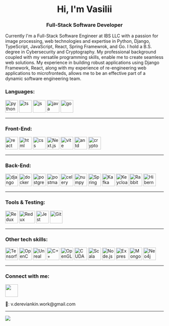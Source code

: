 <h1 align="center">Hi, I'm Vasilii</h1>
<h3 align="center">Full-Stack Software Developer</h1>

Currently I'm a Full-Stack Software Engineer at IBS LLC with a passion for image processing, web technologies and expertise in Python, Django, TypeScript, JavaScript, React, Spring Framewrok, and Go. I hold a B.S. degree in Cybersecurity and Cryptography. My professional background coupled with my versatile programming skills, enable me to create seamless web solutions. My experience in building robust applications using Django Framework, React, along with my experience of re-engineering web applications to microfronteds, allows me to be an effective part of a dynamic software engineering team.

### Languages:
<div>
  <a href="https://www.python.org/"><img src="https://cdn.jsdelivr.net/gh/devicons/devicon/icons/python/python-original-wordmark.svg" width="40" height="40" alt="python" title="Python" /></a>
  <a href="https://www.typescriptlang.org/"><img src="https://cdn.jsdelivr.net/gh/devicons/devicon/icons/typescript/typescript-original.svg" width="40" height="40" alt="ts" title="TypeScript" /></a>
  <a href="https://developer.mozilla.org/en-US/docs/Web/JavaScript"><img src="https://cdn.jsdelivr.net/gh/devicons/devicon/icons/javascript/javascript-original.svg" width="40" height="40" alt="js" title="JavaScript" /></a>
  <a href="https://www.oracle.com/java/"><img src="https://cdn.jsdelivr.net/gh/devicons/devicon/icons/java/java-original-wordmark.svg" width="40" height="40" alt="java" title="Java" /></a>
  <a href="https://go.dev/"><img src="https://cdn.jsdelivr.net/gh/devicons/devicon/icons/go/go-original-wordmark.svg" width="40" height="40" alt="go" title="Go" /></a>
</div>

---

### Front-End:
<div>
  <a href="https://react.dev/"><img src="https://cdn.jsdelivr.net/gh/devicons/devicon/icons/react/react-original.svg" width="40" height="40" alt="react" title="React" /></a>
  <a href="https://www.w3.org/html/"><img src="https://cdn.jsdelivr.net/gh/devicons/devicon/icons/html5/html5-original-wordmark.svg" width="40" height="40" alt="html" title="HTML" /></a>
<a href="https://www.w3schools.com/css/"><img src="https://cdn.jsdelivr.net/gh/devicons/devicon/icons/css3/css3-original-wordmark.svg" width="40" height="40" alt="css" title="CSS" /></a>
  <a href="https://nextjs.org/"><img src="https://cdn.jsdelivr.net/gh/devicons/devicon/icons/nextjs/nextjs-original-wordmark.svg" width="40" height="40" alt="Next.js" title="Next.js" /></a>
  <a href="https://vitejs.dev/"><img src="https://skillicons.dev/icons?i=vite" width="40" height="40" alt="vite" title="Vite" /></a>
  <a href="https://ant.design/"><img src="https://gw.alipayobjects.com/zos/rmsportal/KDpgvguMpGfqaHPjicRK.svg" width="40" height="40" alt="antd" title="Ant Design" /></a>
  <a href="https://cryptopro.ru/en/products/csp"><img src="https://cryptopro.ru/sites/all/themes/theme321/mod/logo_cryptopro_en.svg" width="40" height="40" alt="cryptopro csp" title="CryptoPro CSP" /></a>
</div>

---

### Back-End:
<div>
  <a href="https://www.djangoproject.com/"><img src="https://cdn.jsdelivr.net/gh/devicons/devicon/icons/django/django-plain-wordmark.svg" width="40" height="40" alt="django" title="Django" /></a>
  <a href="https://www.docker.com/"><img src="https://cdn.jsdelivr.net/gh/devicons/devicon/icons/docker/docker-original-wordmark.svg" width="40" height="40" alt="docker" title="Docker" /></a>
  <a href="https://www.postgresql.org/"><img src="https://cdn.jsdelivr.net/gh/devicons/devicon/icons/postgresql/postgresql-original-wordmark.svg" width="40" height="40" alt="postgresql" title="PostgreSQL" /></a>
  <a href="https://www.postman.com/"><img src="https://skillicons.dev/icons?i=postman" width="40" height="40" alt="postman" title="Postman" /></a>
  <a href="https://docs.celeryq.dev/en/stable/"><img src="https://docs.celeryq.dev/en/stable/_static/celery_512.png" width="40" height="40" alt="celery" title="Celery" /></a>
  <a href="https://numpy.org/"><img src="https://cdn.jsdelivr.net/gh/devicons/devicon/icons/numpy/numpy-original.svg" width="40" height="40" alt="numpy" title="Numpy" /></a>
  <a href="https://spring.io/"><img src="https://cdn.jsdelivr.net/gh/devicons/devicon/icons/spring/spring-original-wordmark.svg" width="40" height="40" alt="Spring" title="Spring Framework" /></a>
  <a href="https://kafka.apache.org/"><img src="https://cdn.jsdelivr.net/gh/devicons/devicon/icons/apachekafka/apachekafka-original.svg" width="40" height="40" alt="Kafka" title="Kafka" /></a>
  <a href="https://www.keycloak.org/"><img src="https://www.keycloak.org/resources/images/icon.svg" width="40" height="40" alt="Keycloak" title="Keycloak" /></a>
  <a href="https://www.rabbitmq.com/"><img src="https://skillicons.dev/icons?i=rabbitmq" width="40" height="40" alt="RabbitMQ" title="RabbitMQ" /></a>
  <a href="https://hibernate.org/"><img src="https://skillicons.dev/icons?i=hibernate" idth="40" height="40" alt="Hibernate" title="Hibernate" /></a>
</div>

---

### Tools & Testing:
<div>
  <a href="https://redux.js.org/"><img src="https://cdn.jsdelivr.net/gh/devicons/devicon/icons/redux/redux-original.svg" width="40" height="40" alt="Redux" title="Redux" /></a>
  <a href="https://redux-saga.js.org/"><img src="https://redux-saga.js.org/img/Redux-Saga-Logo.png" width="50" height="40" alt="Redux Saga" title="Redux Saga" /></a>
  <a href="https://jestjs.io/"><img src="https://cdn.jsdelivr.net/gh/devicons/devicon/icons/jest/jest-plain.svg" width="40" height="40" alt="Jest" title="Jest" /></a>
  <a href="https://git-scm.com/"><img src="https://cdn.jsdelivr.net/gh/devicons/devicon/icons/git/git-original.svg" width="40" height="40" alt="Git" title="Git" /></a>      
</div>

---

### Other tech skills:
<div>
  <a href="https://www.tensorflow.org/"><img src="https://cdn.jsdelivr.net/gh/devicons/devicon/icons/tensorflow/tensorflow-original.svg" width="40" height="40" alt="Tensorflow" title="Tensorflow" /></a>
  <a href="https://opencv.org/"><img src="https://cdn.jsdelivr.net/gh/devicons/devicon/icons/opencv/opencv-original.svg" width="40" height="40" alt="OpenCV" title="OpenCV" /></a>  
  <a href="https://www.unrealengine.com/en-US"><img src="https://cdn.jsdelivr.net/gh/devicons/devicon/icons/unrealengine/unrealengine-original.svg" width="40" height="40" alt="Unreal Engine" title="Unreal Engine"  /></a>
  <a href="https://en.cppreference.com/w/"><img src="https://cdn.jsdelivr.net/gh/devicons/devicon/icons/cplusplus/cplusplus-original.svg" width="40" height="40" alt="C++" title="C++" /></a>      
  <a href="https://www.opengl.org/"><img src="https://cdn.jsdelivr.net/gh/devicons/devicon/icons/opengl/opengl-original.svg" width="40" height="40" alt="OpenGL" title="OpenGL" /></a>
  <a href="https://developer.nvidia.com/cuda-zone"><img src="https://www.svgrepo.com/show/373541/cuda.svg" width="40" height="40" alt="CUDA" title="CUDA" /></a>
  <a href="https://www.scala-lang.org/"><img src="https://cdn.jsdelivr.net/gh/devicons/devicon/icons/scala/scala-original.svg" width="40" height="40" alt="Scala" title="Scala" /></a>  
  <a href="https://nodejs.org/en"><img src="https://cdn.jsdelivr.net/gh/devicons/devicon/icons/nodejs/nodejs-original-wordmark.svg" width="40" height="40" alt="Node.js" title="Node.js" /></a>
  <a href="https://expressjs.com/"><img src="https://cdn.jsdelivr.net/gh/devicons/devicon/icons/express/express-original-wordmark.svg" width="40" height="40" alt="Express.js" title="Express.js" /></a>
  <a href="https://www.mongodb.com/"><img src="https://cdn.jsdelivr.net/gh/devicons/devicon/icons/mongodb/mongodb-original-wordmark.svg" width="40" height="40" alt="MongoDB" title="MongoDB" /></a>
  <a href="https://neo4j.com/"><img src="https://cdn.jsdelivr.net/gh/devicons/devicon/icons/neo4j/neo4j-original-wordmark.svg" width="40" height="40" alt="Neo4j" title="Neo4j" /></a>
</div>

---

### Connect with me:
<div>
  <a href="https://www.linkedin.com/in/vasilii-dereviankin/"><img src="https://cdn.jsdelivr.net/gh/devicons/devicon/icons/linkedin/linkedin-original.svg" width="40" height="40" /></a>
  <p>📧: v.dereviankin.work@gmail.com</p>
</div>

---

![](http://github-profile-summary-cards.vercel.app/api/cards/repos-per-language?username=vasilii314&theme=default)
